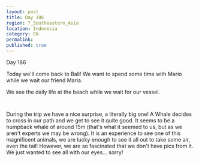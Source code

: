 ```yaml
---
layout: post
title: Day 186
region: 7_Southeastern_Asia
location: Indonesia
category: EN
permalink:
published: true
---
```


Day 186

Today we'll come back to Bali! We want to spend some time with Mario while we wait our friend Maria.

We see the daily life at the beach while we wait for our vessel.

<p><a
href="https://lh3.googleusercontent.com/WZ08qVAhbdJwj-aTJvKK2zH3T0jIAXVVSUfppJn8lXiJ-D_d-4ZUxitkiYYzPQ-nWn5W_E7kZrsSNXfOZ5hKJQvZCXyOwt0CHYTabRxkSuxdO5tI1NmlnIZuU6zPf7U0Dm--DMFhDQkrU3ivjMrz-a1wG1PPhF1XdPmK6P-LpAPmAM4KzvbWbVou4iebcAqfZVAlY0CDqrvta-54sKhIKajnOHvtOBk3qFeQxoQ4zUMErqgJF0Z7BEJTsuImZsr3RcBvTuND24yfH_lLKgy2KOtrj5T9i4eLGrRahviiPxP_MCPBHI1igmrPS7ORkTolMBZnbeFl0slIW_tHgWINrPjOG7hGxIe3uBukieulfAxpCPat3FGfnU_Jw0PFo1N1RvQ9Cigjm24DtXMKTG3nWf7c3lqZAnCILYjSKwgP4skiPIxiBT7mNHvQ1n2TP8IuZno9-VNmu_ayg8mTIDgrJgeZ7BD5YJak3Eq7RK0LoBxu6bl5tD1v5Q2u0bkv_fLjmV8_Hbi6bguS5wFRgZFNMfkcELwUFysXp2OR0KPEDgBuR7Frcsl1az3J2dymHqyWHnmJHwB-pbYA845sNYPNXm9pdf9kG7pl9lNUSbZBZFJNcFOUWuu0FEMT5TDONqAMhEU2PGII9sRXMYIZzLvo13yjVQdvf10dRSKyAQG-7zgr8-q_Q9BdRaRzNdX8hMZFpnT574H2PARwawMoRyhuAiAsKg=w836-h627-no"><img 
src="https://lh3.googleusercontent.com/WZ08qVAhbdJwj-aTJvKK2zH3T0jIAXVVSUfppJn8lXiJ-D_d-4ZUxitkiYYzPQ-nWn5W_E7kZrsSNXfOZ5hKJQvZCXyOwt0CHYTabRxkSuxdO5tI1NmlnIZuU6zPf7U0Dm--DMFhDQkrU3ivjMrz-a1wG1PPhF1XdPmK6P-LpAPmAM4KzvbWbVou4iebcAqfZVAlY0CDqrvta-54sKhIKajnOHvtOBk3qFeQxoQ4zUMErqgJF0Z7BEJTsuImZsr3RcBvTuND24yfH_lLKgy2KOtrj5T9i4eLGrRahviiPxP_MCPBHI1igmrPS7ORkTolMBZnbeFl0slIW_tHgWINrPjOG7hGxIe3uBukieulfAxpCPat3FGfnU_Jw0PFo1N1RvQ9Cigjm24DtXMKTG3nWf7c3lqZAnCILYjSKwgP4skiPIxiBT7mNHvQ1n2TP8IuZno9-VNmu_ayg8mTIDgrJgeZ7BD5YJak3Eq7RK0LoBxu6bl5tD1v5Q2u0bkv_fLjmV8_Hbi6bguS5wFRgZFNMfkcELwUFysXp2OR0KPEDgBuR7Frcsl1az3J2dymHqyWHnmJHwB-pbYA845sNYPNXm9pdf9kG7pl9lNUSbZBZFJNcFOUWuu0FEMT5TDONqAMhEU2PGII9sRXMYIZzLvo13yjVQdvf10dRSKyAQG-7zgr8-q_Q9BdRaRzNdX8hMZFpnT574H2PARwawMoRyhuAiAsKg=w836-h627-no" class="oversize" alt=""></a></p>

<p><a
href="https://lh3.googleusercontent.com/iexdMKJ24uXsdsmA4Uy9UIdx_koyvmZS4FsoPiXX3QDVxFHVUOTQgKOfMEi6bvl-L0clFOaGmu9Ep_KdCVtQJXFEw5D04IbYnrmLHlBdORHqxnw4LdjnHMlwO9bsc_6wt2WVVVN4nOrDImnfi-iZksBONx5BLBUTqXRMHZgByNpU0gSO1yc_4jEvqF1MP--FkFGv4j0pxxv5a9IH4CZQLcQnzDwBtqylPyFDryKI2u2mHGcf77LTEx_8hXfQzQ8pSS_xgvxUlFKMvgHaM63tC3UTrYcvzwnQXvVvJhXElXDpvryRQs8uZyZORW0B7jOVck9kCsQDhyqk0BddcnzLetSWh53p7AVgz0iuY3YHOk15AWZpgxVwbs0sTRK0qM3dm2fKBbv-2vYazfTNsTDsYI8Y3cuEjxH0JaPA1EREKQXO3VTh0RP1Dkr9NQtq_HWhmDmYsClLY5vNAkfYsQT4opFpbeimg6qVwlzpkskEudOa6aEzDqKW7v71tklm0Irba5AYXya7DGk9DORb0PYFRKyi5VzUzIs7h5eNQgsRHuTbuQurKtm7kneeq_RlEFR1BDeH0aUqksbNQLpfBnuw-DxSoZnk93nnNUsZGosQP6xKoPc0FepTzyhTsZBlwCnD5elpVIzeXfarrPeAwa27TXW6jffznEqb4k-H-xiNUsX9-V2jjq51USZroguTKdCutXOxmkqVuQw-sNGPEgSToCKSGA=w669-h502-no"><img 
src="https://lh3.googleusercontent.com/iexdMKJ24uXsdsmA4Uy9UIdx_koyvmZS4FsoPiXX3QDVxFHVUOTQgKOfMEi6bvl-L0clFOaGmu9Ep_KdCVtQJXFEw5D04IbYnrmLHlBdORHqxnw4LdjnHMlwO9bsc_6wt2WVVVN4nOrDImnfi-iZksBONx5BLBUTqXRMHZgByNpU0gSO1yc_4jEvqF1MP--FkFGv4j0pxxv5a9IH4CZQLcQnzDwBtqylPyFDryKI2u2mHGcf77LTEx_8hXfQzQ8pSS_xgvxUlFKMvgHaM63tC3UTrYcvzwnQXvVvJhXElXDpvryRQs8uZyZORW0B7jOVck9kCsQDhyqk0BddcnzLetSWh53p7AVgz0iuY3YHOk15AWZpgxVwbs0sTRK0qM3dm2fKBbv-2vYazfTNsTDsYI8Y3cuEjxH0JaPA1EREKQXO3VTh0RP1Dkr9NQtq_HWhmDmYsClLY5vNAkfYsQT4opFpbeimg6qVwlzpkskEudOa6aEzDqKW7v71tklm0Irba5AYXya7DGk9DORb0PYFRKyi5VzUzIs7h5eNQgsRHuTbuQurKtm7kneeq_RlEFR1BDeH0aUqksbNQLpfBnuw-DxSoZnk93nnNUsZGosQP6xKoPc0FepTzyhTsZBlwCnD5elpVIzeXfarrPeAwa27TXW6jffznEqb4k-H-xiNUsX9-V2jjq51USZroguTKdCutXOxmkqVuQw-sNGPEgSToCKSGA=w669-h502-no" class="oversize" alt=""></a></p>

During the trip we have a nice surprise, a literally big one! A Whale decides to cross in our path and we get to see it quite good. It seems to be a humpback whale of around 15m (that's what it seemed to us, but as we aren't experts we may be wrong). It is an experience to see one of this magnificent animals, we are lucky enough to see it all out to take some air, even the tail! However, we are so fascinated that we don't have pics from it. We just wanted to see all with our eyes... sorry!

